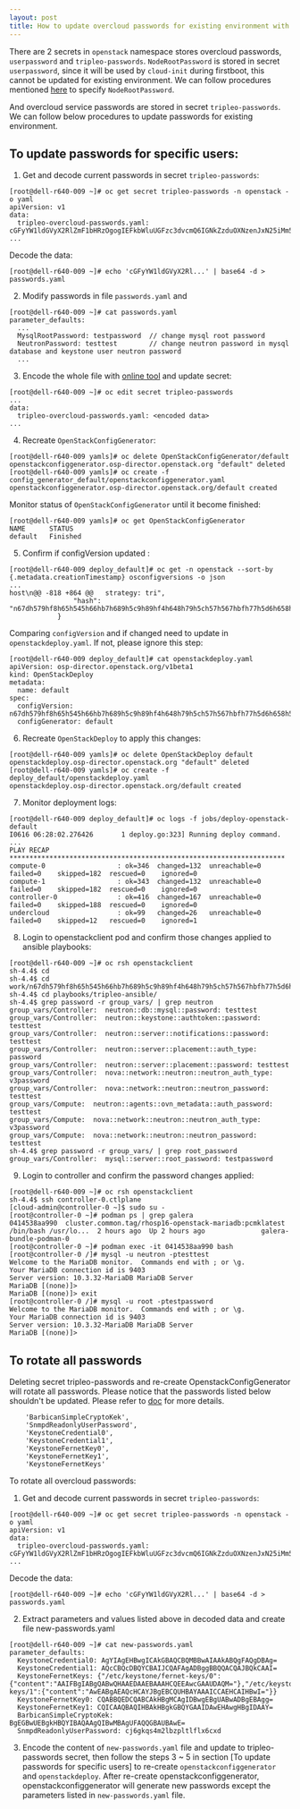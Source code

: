 ```yaml
---
layout: post
title: How to update overcloud passwords for existing environment with openstack director operator?
---
```


There are 2 secrets in `openstack` namespace stores overcloud passwords, `userpassword` and `tripleo-passwords`. 
`NodeRootPassword` is stored in secret `userpassword`, since it will be used by `cloud-init` during firstboot,  this cannot be updated for existing environment. 
We can follow procedures mentioned [here](https://access.redhat.com/documentation/en-us/red_hat_openstack_platform/16.2/html/rhosp_director_operator_for_openshift_container_platform/assembly_preparing-for-overcloud-deployment-with-the-director-operator_rhosp-director-operator#proc_setting-the-root-password-for-nodes_assembly_preparing-for-overcloud-deployment-with-the-director-operator) to specify `NodeRootPassword`.

And overcloud service passwords are stored in secret `tripleo-passwords`. 
We can follow below procedures to update passwords for existing environment. 

## To update passwords for specific users: 

1. Get and decode current passwords in secret `tripleo-passwords`:
```
[root@dell-r640-009 ~]# oc get secret tripleo-passwords -n openstack -o yaml 
apiVersion: v1
data:
  tripleo-overcloud-passwords.yaml: cGFyYW1ldGVyX2RlZmF1bHRzOgogIEFkbWluUGFzc3dvcmQ6IGNkZzduOXNzenJxN25iMm56enBsc3JsZzYKICBBZG1pblRva2VuOiA2aHdxcXB6c2RmcHRkcjdkejh0cDl3OWRtCiAgQW9kaFBhc3N3b3JkOiBuZGp3NHZzZ2YyN2MydmZ4MmtiOWh3azluCiAgQmFyYmljYW5QYXNzd29yZDogOWtyaHpwZ3RxYmM0bGc2eHc1NnZxZGw1YgogIEJhcmJpY2FuU2ltcGxlQ3J5cHRvS2VrOiBCd2tIQWdnR0F3SUVCQWdEQ1FVQkF3VUdDUVFEQndrSkJnZ0ZDQU1HQ1FrPQogIENlaWxvbWV0...
...
```
Decode the data:
```
[root@dell-r640-009 ~]# echo 'cGFyYW1ldGVyX2Rl...' | base64 -d > passwords.yaml
```

2. Modify passwords in file `passwords.yaml` and 
```
[root@dell-r640-009 ~]# cat passwords.yaml
parameter_defaults:
  ...
  MysqlRootPassword: testpassword  // change mysql root password
  NeutronPassword: testtest        // change neutron password in mysql database and keystone user neutron password
  ...
```

3. Encode the whole file with [online tool](https://www.base64encode.org/) and update secret: 
```
[root@dell-r640-009 ~]# oc edit secret tripleo-passwords
...
data:
  tripleo-overcloud-passwords.yaml: <encoded data>
...
```

4. Recreate `OpenStackConfigGenerator`:
```
[root@dell-r640-009 yamls]# oc delete OpenStackConfigGenerator/default
openstackconfiggenerator.osp-director.openstack.org "default" deleted
[root@dell-r640-009 yamls]# oc create -f config_generator_default/openstackconfiggenerator.yaml 
openstackconfiggenerator.osp-director.openstack.org/default created
```
Monitor status of `OpenStackConfigGenerator` until it become finished:
```
[root@dell-r640-009 yamls]# oc get OpenStackConfigGenerator
NAME      STATUS
default   Finished
```
5. Confirm if configVersion updated :
```
[root@dell-r640-009 deploy_default]# oc get -n openstack --sort-by {.metadata.creationTimestamp} osconfigversions -o json
...
host\n@@ -818 +864 @@   strategy: tri",
                "hash": "n67dh579hf8h65h545h66hb7h689h5c9h89hf4h648h79h5ch57h567hbfh77h5d6h658h559hcch579h5bh9fhb5h65fh55ch5bfh66ch548h556q"
            }
```
Comparing `configVersion` and if changed need to update in `openstackdeploy.yaml`. If not, please ignore this step: 
```
[root@dell-r640-009 deploy_default]# cat openstackdeploy.yaml
apiVersion: osp-director.openstack.org/v1beta1
kind: OpenStackDeploy
metadata:
  name: default
spec:
  configVersion: n67dh579hf8h65h545h66hb7h689h5c9h89hf4h648h79h5ch57h567hbfh77h5d6h658h559hcch579h5bh9fhb5h65fh55ch5bfh66ch548h556q
  configGenerator: default
```
6. Recreate `OpenStackDeploy` to apply this changes:
```
[root@dell-r640-009 yamls]# oc delete OpenStackDeploy default
openstackdeploy.osp-director.openstack.org "default" deleted
[root@dell-r640-009 yamls]# oc create -f deploy_default/openstackdeploy.yaml
openstackdeploy.osp-director.openstack.org/default created
```

7. Monitor deployment logs:
```
[root@dell-r640-009 deploy_default]# oc logs -f jobs/deploy-openstack-default
I0616 06:28:02.276426       1 deploy.go:323] Running deploy command.
...
PLAY RECAP *********************************************************************
compute-0                  : ok=346  changed=132  unreachable=0    failed=0    skipped=182  rescued=0    ignored=0   
compute-1                  : ok=343  changed=132  unreachable=0    failed=0    skipped=182  rescued=0    ignored=0   
controller-0               : ok=416  changed=167  unreachable=0    failed=0    skipped=188  rescued=0    ignored=0   
undercloud                 : ok=99   changed=26   unreachable=0    failed=0    skipped=12   rescued=0    ignored=1   
```
8. Login to openstackclient pod and confirm those changes applied to ansible playbooks:
```
[root@dell-r640-009 ~]# oc rsh openstackclient
sh-4.4$ cd
sh-4.4$ cd work/n67dh579hf8h65h545h66hb7h689h5c9h89hf4h648h79h5ch57h567hbfh77h5d6h658h559hcch579h5bh9fhb5h65fh55ch5bfh66ch548h556q/
sh-4.4$ cd playbooks/tripleo-ansible/
sh-4.4$ grep password -r group_vars/ | grep neutron
group_vars/Controller:  neutron::db::mysql::password: testtest
group_vars/Controller:  neutron::keystone::authtoken::password: testtest
group_vars/Controller:  neutron::server::notifications::password: testtest
group_vars/Controller:  neutron::server::placement::auth_type: password
group_vars/Controller:  neutron::server::placement::password: testtest
group_vars/Controller:  nova::network::neutron::neutron_auth_type: v3password
group_vars/Controller:  nova::network::neutron::neutron_password: testtest
group_vars/Compute:  neutron::agents::ovn_metadata::auth_password: testtest
group_vars/Compute:  nova::network::neutron::neutron_auth_type: v3password
group_vars/Compute:  nova::network::neutron::neutron_password: testtest
sh-4.4$ grep password -r group_vars/ | grep root_password
group_vars/Controller:  mysql::server::root_password: testpassword
```

9. Login to controller and confirm the password changes applied:
```
[root@dell-r640-009 ~]# oc rsh openstackclient
sh-4.4$ ssh controller-0.ctlplane
[cloud-admin@controller-0 ~]$ sudo su -
[root@controller-0 ~]# podman ps | grep galera
0414538aa990  cluster.common.tag/rhosp16-openstack-mariadb:pcmklatest                                                  /bin/bash /usr/lo...  2 hours ago  Up 2 hours ago              galera-bundle-podman-0
[root@controller-0 ~]# podman exec -it 0414538aa990 bash
[root@controller-0 /]# mysql -u neutron -ptesttest
Welcome to the MariaDB monitor.  Commands end with ; or \g.
Your MariaDB connection id is 9403
Server version: 10.3.32-MariaDB MariaDB Server
MariaDB [(none)]>
MariaDB [(none)]> exit
[root@controller-0 /]# mysql -u root -ptestpassword
Welcome to the MariaDB monitor.  Commands end with ; or \g.
Your MariaDB connection id is 9403
Server version: 10.3.32-MariaDB MariaDB Server
MariaDB [(none)]>
```

## To rotate all passwords

Deleting secret tripleo-passwords and re-create OpenstackConfigGenerator will rotate all passwords.
Please notice that the passwords listed below shouldn't be updated. Please refer to [doc](https://access.redhat.com/documentation/en-us/red_hat_openstack_platform/16.2/html/security_and_hardening_guide/rotating_service_account_passwords#overview-of-overcloud-password-management_rotating-service-account-passwords) for more details. 
```
    'BarbicanSimpleCryptoKek',
    'SnmpdReadonlyUserPassword',
    'KeystoneCredential0',
    'KeystoneCredential1',
    'KeystoneFernetKey0',
    'KeystoneFernetKey1',
    'KeystoneFernetKeys'
```
To rotate all overcloud passwords: 
1. Get and decode current passwords in secret `tripleo-passwords`:
```
[root@dell-r640-009 ~]# oc get secret tripleo-passwords -n openstack -o yaml 
apiVersion: v1
data:
  tripleo-overcloud-passwords.yaml: cGFyYW1ldGVyX2RlZmF1bHRzOgogIEFkbWluUGFzc3dvcmQ6IGNkZzduOXNzenJxN25iMm56enBsc3JsZzYKICBBZG1pblRva2VuOiA2aHdxcXB6c2RmcHRkcjdkejh0cDl3OWRtCiAgQW9kaFBhc3N3b3JkOiBuZGp3NHZzZ2YyN2MydmZ4MmtiOWh3azluCiAgQmFyYmljYW5QYXNzd29yZDogOWtyaHpwZ3RxYmM0bGc2eHc1NnZxZGw1YgogIEJhcmJpY2FuU2ltcGxlQ3J5cHRvS2VrOiBCd2tIQWdnR0F3SUVCQWdEQ1FVQkF3VUdDUVFEQndrSkJnZ0ZDQU1HQ1FrPQogIENlaWxvbWV0...
...
```
Decode the data:
```
[root@dell-r640-009 ~]# echo 'cGFyYW1ldGVyX2Rl...' | base64 -d > passwords.yaml
```
2. Extract parameters and values listed above in decoded data and create file new-passwords.yaml
```
[root@dell-r640-009 ~]# cat new-passwords.yaml
parameter_defaults:
  KeystoneCredential0: AgYIAgEHBwgICAkGBAQCBQMBBwAIAAkABQgFAQgDBAg=
  KeystoneCredential1: AQcCBQcDBQYCBAIJCQAFAgADBggBBQQACQAJBQkCAAI=
  KeystoneFernetKeys: {"/etc/keystone/fernet-keys/0":{"content":"AAIFBgIABgQABwQHAAEDAAEBAAAHCQEEAwcGAAUDAQM="},"/etc/keystone/fernet-keys/1":{"content":"AwEABgAEAQcHCAYJBgEBCQUHBAYAAAICCAEHCAIHBwI="}}
  KeystoneFernetKey0: CQABBQEDCQABCAkHBgMCAgIDBwgEBgUABwADBgEBAgg=
  KeystoneFernetKey1: CQICAAQBAQIHBAkHBgkGBQYGAAIDAwEHAwgHBgIDAAY=
  BarbicanSimpleCryptoKek: BgEGBwUEBgkHBQYIBAQAAgQIBwMBAgUFAQQGBAUBAwE=
  SnmpdReadonlyUserPassword: cj6gkqs4m2lbzpltlflx6cxd
```
3. Encode the content of `new-passwords.yaml` file and update to tripleo-passwords secret, then follow the steps 3 ~ 5 in section [To update passwords for specific users] to re-create `openstackconfiggenerator` and `openstackdeploy`. After re-create openstackconfiggenerator, openstackconfiggenerator will generate new passwords except the parameters listed in `new-passwords.yaml` file. 
